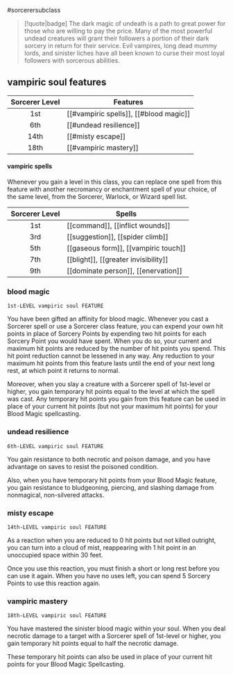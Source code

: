 #sorcerersubclass

> [!quote|badge] 
> The dark magic of undeath is a path to great power for those who are willing to pay the price. Many of the most powerful undead creatures will grant their followers a portion of their dark sorcery in return for their service. Evil vampires, long dead mummy lords, and sinister liches have all been known to curse their most loyal followers with sorcerous abilities.
## vampiric soul features
| **Sorcerer Level** | **Features**                           |
| :----------------: | -------------------------------------- |
|        1st         | [[#vampiric spells]], [[#blood magic]] |
|        6th         | [[#undead resilience]]                 |
|        14th        | [[#misty escape]]                      |
|        18th        | [[#vampiric mastery]]                  |
#### vampiric spells
Whenever you gain a level in this class, you can replace one spell from this feature with another necromancy or enchantment spell of your choice, of the same level, from the Sorcerer, Warlock, or Wizard spell list.

| **Sorcerer Level** | **Spells**                           |
| :----------------: | ------------------------------------ |
|        1st         | [[command]], [[inflict wounds]]      |
|        3rd         | [[suggestion]], [[spider climb]]     |
|        5th         | [[gaseous form]], [[vampiric touch]] |
|        7th         | [[blight]], [[greater invisibility]] |
|        9th         | [[dominate person]], [[enervation]]  |
### blood magic
`1st-LEVEL vampiric soul FEATURE`

You have been gifted an affinity for blood magic. Whenever you cast a Sorcerer spell or use a Sorcerer class feature, you can expend your own hit points in place of Sorcery Points by expending two hit points for each Sorcery Point you would have spent. When you do so, your current and maximum hit points are reduced by the number of hit points you spend. This hit point reduction cannot be lessened in any way. Any reduction to your maximum hit points from this feature lasts until the end of your next long rest, at which point it returns to normal.

Moreover, when you slay a creature with a Sorcerer spell of 1st-level or higher, you gain temporary hit points equal to the level at which the spell was cast. Any temporary hit points you gain from this feature can be used in place of your current hit points (but not your maximum hit points) for your Blood Magic spellcasting.
### undead resilience
`6th-LEVEL vampiric soul FEATURE`

You gain resistance to both necrotic and poison damage, and you have advantage on saves to resist the poisoned condition.

Also, when you have temporary hit points from your Blood Magic feature, you gain resistance to bludgeoning, piercing, and slashing damage from nonmagical, non-silvered attacks.
### misty escape
`14th-LEVEL vampiric soul FEATURE`

As a reaction when you are reduced to 0 hit points but not killed outright, you can turn into a cloud of mist, reappearing with 1 hit point in an unoccupied space within 30 feet.

Once you use this reaction, you must finish a short or long rest before you can use it again. When you have no uses left, you can spend 5 Sorcery Points to use this reaction again.
### vampiric mastery
`18th-LEVEL vampiric soul FEATURE`

You have mastered the sinister blood magic within your soul. When you deal necrotic damage to a target with a Sorcerer spell of 1st-level or higher, you gain temporary hit points equal to half the necrotic damage.

These temporary hit points can also be used in place of your current hit points for your Blood Magic Spellcasting.
